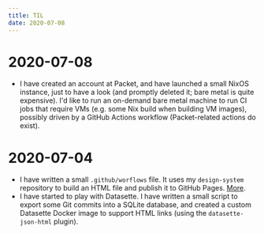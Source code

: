 ```yaml
---
title: TIL
date: 2020-07-08
---
```


# 2020-07-08

- I have created an account at Packet, and have launched a small NixOS
  instance, just to have a look (and promptly deleted it; bare metal is quite
  expensive). I'd like to run an on-demand bare metal machine to run CI jobs
  that require VMs (e.g. some Nix build when building VM images), possibly
  driven by a GitHub Actions workflow (Packet-related actions do exist).

# 2020-07-04

- I have written a small `.github/worflows` file. It uses my `design-system`
  repository to build an HTML file and publish it to GitHub Pages.
  [More](https://github.com/noteed/actions).
- I have started to play with Datasette. I have written a small script to
  export some Git commits into a SQLite database, and created a custom
  Datasette Docker image to support HTML links (using the `datasette-json-html`
  plugin). 
